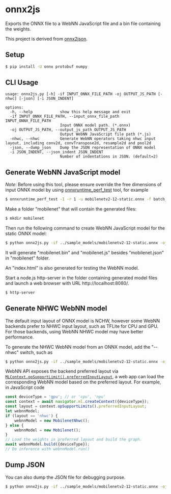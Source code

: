 # onnx2js
Exports the ONNX file to a WebNN JavaScript file and a bin file containing the weights.

This project is derived from [onnx2json](https://github.com/PINTO0309/onnx2json).

## Setup

```bash
$ pip install -U onnx protobuf numpy
```
## CLI Usage
```
usage: onnx2js.py [-h] -if INPUT_ONNX_FILE_PATH -oj OUTPUT_JS_PATH [-nhwc] [-json] [-i JSON_INDENT]

options:
  -h, --help            show this help message and exit
  -if INPUT_ONNX_FILE_PATH, --input_onnx_file_path INPUT_ONNX_FILE_PATH
                        Input ONNX model path. (*.onnx)
  -oj OUTPUT_JS_PATH, --output_js_path OUTPUT_JS_PATH
                        Output WebNN JavaScript file path (*.js)
  -nhwc, --nhwc         Generate WebNN operators taking nhwc input layout, including conv2d, convTranspose2d, resample2d and pool2d
  -json, --dump_json    Dump the JSON representation of ONNX model
  -i JSON_INDENT, --json_indent JSON_INDENT
                        Number of indentations in JSON. (default=2)
```

## Generate WebNN JavaScript model
*Note*: Before using this tool, please ensure override the free dimensions of input ONNX model by using [onnxruntime_perf_test](https://github.com/microsoft/onnxruntime/blob/main/onnxruntime/test/perftest/README.md) tool, for example
```bash
$ onnxruntime_perf_test -I -r 1 -u mobilenetv2-12-static.onnx -f batch_size:1 -o 1 mobilenetv2-12.onnx
```

Make a folder "mobilenet" that will contain the generated files:
```bash
$ mkdir mobilenet
```

Then run the following command to create WebNN JavaScript model for the static ONNX model:
```bash
$ python onnx2js.py -if ../sample_models/mobilenetv2-12-static.onnx -oj mobilenet/mobilenet.js
```
It will generate "mobilenet.bin" and "mobilenet.js" besides "mobilenet.json" in "mobilenet" folder.

An "index.html" is also generated for testing the WebNN model.

Start a node.js http-server in the folder containing generated model files and launch a web browser with URL http://localhost:8080/.
```bash
$ http-server
```

## Generate NHWC WebNN model
The default input layout of ONNX model is NCHW, however some WebNN backends prefer to NHWC input layout, such as TFLite for CPU and GPU. For those backends, using WebNN NHWC model may have better performance.

To generate the NHWC WebNN model from an ONNX model, add the "--nhwc" switch, such as
```bash
$ python onnx2js.py -if ../sample_models/mobilenetv2-12-static.onnx -oj mobilenet_nhwc/mobilenet_nhwc.js -nhwc
```

WebNN API exposes the backend preferred layout via [`MLContext.opSupportLimit().preferredInputLayout`](https://www.w3.org/TR/webnn/#dom-mlopsupportlimits-preferredinputlayout), a web app can load the corresponding WebNN model based on the preferred layout. For example, in JavaScript code
```javascript
const deviceType = 'gpu'; // or 'cpu', 'npu'
const context = await navigator.ml.createContext({deviceType});
const layout = context.opSupportLimits().preferredInputLayout;
let webnnModel;
if (layout == 'nhwc') {
    webnnModel = new MobilenetNhwc();
} else {
    webnnModel = new Mobilenet();
}
// Load the weights in preferred layout and build the graph.
await webnnModel.build({deviceType});
// Do inference with webnnModel.run()
```

## Dump JSON
You can also dump the JSON file for debugging purpose.
```bash
$ python onnx2js.py -if ../sample_models/mobilenetv2-12-static.onnx -oj mobilenet/mobilenet.js -json
```
